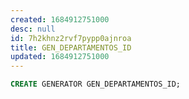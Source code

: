 ```yaml
---
created: 1684912751000
desc: null
id: 7h2khnz2rvf7pypp0ajnroa
title: GEN_DEPARTAMENTOS_ID
updated: 1684912751000
---
```


```sql
CREATE GENERATOR GEN_DEPARTAMENTOS_ID;
```